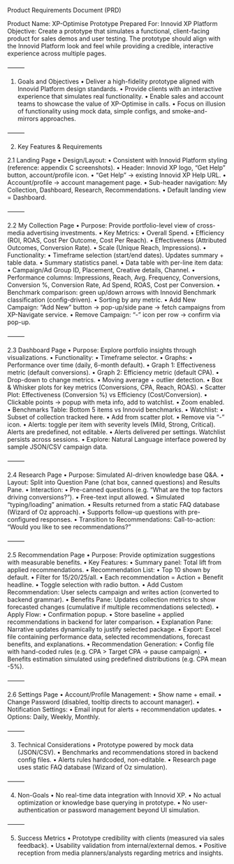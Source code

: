 Product Requirements Document (PRD)

Product Name: XP-Optimise Prototype
Prepared For: Innovid XP Platform
Objective: Create a prototype that simulates a functional, client-facing product for sales demos and user testing. The prototype should align with the Innovid Platform look and feel while providing a credible, interactive experience across multiple pages.

⸻

1. Goals and Objectives
	•	Deliver a high-fidelity prototype aligned with Innovid Platform design standards.
	•	Provide clients with an interactive experience that simulates real functionality.
	•	Enable sales and account teams to showcase the value of XP-Optimise in calls.
	•	Focus on illusion of functionality using mock data, simple configs, and smoke-and-mirrors approaches.

⸻

2. Key Features & Requirements

2.1 Landing Page
	•	Design/Layout:
	•	Consistent with Innovid Platform styling (reference: appendix C screenshots).
	•	Header: Innovid XP logo, “Get Help” button, account/profile icon.
	•	“Get Help” → existing Innovid XP Help URL.
	•	Account/profile → account management page.
	•	Sub-header navigation: My Collection, Dashboard, Research, Recommendations.
	•	Default landing view = Dashboard.

⸻

2.2 My Collection Page
	•	Purpose: Provide portfolio-level view of cross-media advertising investments.
	•	Key Metrics:
	•	Overall Spend.
	•	Efficiency (ROI, ROAS, Cost Per Outcome, Cost Per Reach).
	•	Effectiveness (Attributed Outcomes, Conversion Rate).
	•	Scale (Unique Reach, Impressions).
	•	Functionality:
	•	Timeframe selection (start/end dates). Updates summary + table data.
	•	Summary statistics panel.
	•	Data table with per-line item data:
	•	Campaign/Ad Group ID, Placement, Creative details, Channel.
	•	Performance columns: Impressions, Reach, Avg. Frequency, Conversions, Conversion %, Conversion Rate, Ad Spend, ROAS, Cost per Conversion.
	•	Benchmark comparison: green up/down arrows with Innovid Benchmark classification (config-driven).
	•	Sorting by any metric.
	•	Add New Campaign: “Add New” button → pop-up/side pane → fetch campaigns from XP-Navigate service.
	•	Remove Campaign: “-” icon per row → confirm via pop-up.

⸻

2.3 Dashboard Page
	•	Purpose: Explore portfolio insights through visualizations.
	•	Functionality:
	•	Timeframe selector.
	•	Graphs:
	•	Performance over time (daily, 6-month default).
	•	Graph 1: Effectiveness metric (default conversions).
	•	Graph 2: Efficiency metric (default CPA).
	•	Drop-down to change metrics.
	•	Moving average + outlier detection.
	•	Box & Whisker plots for key metrics (Conversions, CPA, Reach, ROAS).
	•	Scatter Plot: Effectiveness (Conversion %) vs Efficiency (Cost/Conversion).
	•	Clickable points → popup with meta info, add to watchlist.
	•	Zoom enabled.
	•	Benchmarks Table: Bottom 5 items vs Innovid benchmarks.
	•	Watchlist:
	•	Subset of collection tracked here.
	•	Add from scatter plot.
	•	Remove via “-” icon.
	•	Alerts: toggle per item with severity levels (Mild, Strong, Critical). Alerts are predefined, not editable.
	•	Alerts delivered per settings. Watchlist persists across sessions.
	•	Explore: Natural Language interface powered by sample JSON/CSV campaign data.

⸻

2.4 Research Page
	•	Purpose: Simulated AI-driven knowledge base Q&A.
	•	Layout: Split into Question Pane (chat box, canned questions) and Results Pane.
	•	Interaction:
	•	Pre-canned questions (e.g. “What are the top factors driving conversions?”).
	•	Free-text input allowed.
	•	Simulated “typing/loading” animation.
	•	Results returned from a static FAQ database (Wizard of Oz approach).
	•	Supports follow-up questions with pre-configured responses.
	•	Transition to Recommendations: Call-to-action: “Would you like to see recommendations?”

⸻

2.5 Recommendation Page
	•	Purpose: Provide optimization suggestions with measurable benefits.
	•	Key Features:
	•	Summary panel: Total lift from applied recommendations.
	•	Recommendation List:
	•	Top 10 shown by default.
	•	Filter for 15/20/25/all.
	•	Each recommendation = Action + Benefit headline.
	•	Toggle selection with radio button.
	•	Add Custom Recommendation: User selects campaign and writes action (converted to backend grammar).
	•	Benefits Pane: Updates collection metrics to show forecasted changes (cumulative if multiple recommendations selected).
	•	Apply Flow:
	•	Confirmation popup.
	•	Store baseline + applied recommendations in backend for later comparison.
	•	Explanation Pane: Narrative updates dynamically to justify selected package.
	•	Export: Excel file containing performance data, selected recommendations, forecast benefits, and explanations.
	•	Recommendation Generation:
	•	Config file with hand-coded rules (e.g. CPA > Target CPA → pause campaign).
	•	Benefits estimation simulated using predefined distributions (e.g. CPA mean -5%).

⸻

2.6 Settings Page
	•	Account/Profile Management:
	•	Show name + email.
	•	Change Password (disabled, tooltip directs to account manager).
	•	Notification Settings:
	•	Email input for alerts + recommendation updates.
	•	Options: Daily, Weekly, Monthly.

⸻

3. Technical Considerations
	•	Prototype powered by mock data (JSON/CSV).
	•	Benchmarks and recommendations stored in backend config files.
	•	Alerts rules hardcoded, non-editable.
	•	Research page uses static FAQ database (Wizard of Oz simulation).

⸻

4. Non-Goals
	•	No real-time data integration with Innovid XP.
	•	No actual optimization or knowledge base querying in prototype.
	•	No user-authentication or password management beyond UI simulation.

⸻

5. Success Metrics
	•	Prototype credibility with clients (measured via sales feedback).
	•	Usability validation from internal/external demos.
	•	Positive reception from media planners/analysts regarding metrics and insights.